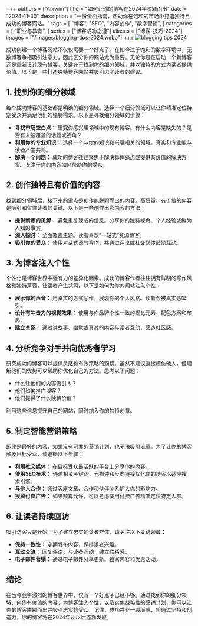 +++
authors = ["Aixwim"]
title = "如何让你的博客在2024年脱颖而出"
date = "2024-11-30"
description = "一份全面指南，帮助你在饱和的市场中打造独特且成功的博客网站。"
tags = [
    "博客",
    "SEO",
    "内容创作",
    "数字营销",
]
categories = [
    "职业与教育",
]
series = ["博客成功之道"]
aliases = ["博客-技巧-2024"]
images = ["/images/blogging-tips-2024.webp"]
+++
![blogging tips 2024](/images/blogging-tips-2024.webp)


成功创建一个博客网站不仅仅需要一个好点子。在如今过于饱和的数字环境中，无数博客争相吸引注意力，因此区分你的网站尤为重要。无论你是在启动一个新博客还是重新设计现有博客，关键在于找到你的细分领域，并以独特的方式为读者提供价值。以下是一些打造独特博客网站并吸引忠实读者的建议。

<!--more-->

## 1. 找到你的细分领域

每个成功博客的基础都是明确的细分领域。选择一个细分领域可以让你精准定位特定受众并满足他们的独特需求。以下是寻找细分领域的步骤：

- **寻找市场空白点：** 研究你感兴趣领域中的现有博客。有什么内容是缺失的？是否有未被覆盖的话题或视角？
- **利用你的专业知识：** 选择一个与你的知识和兴趣相关的领域。真实和专业能与读者产生共鸣。
- **解决一个问题：** 成功的博客往往聚焦于解决具体痛点或提供有价值的解决方案。专注于你的内容如何帮助你的受众。

## 2. 创作独特且有价值的内容

找到细分领域后，接下来的重点是创作能脱颖而出的内容。高质量、有价值的内容是吸引和留住读者的关键。以下是一些创作出彩内容的方法：

- **提供新颖的见解：** 避免重复现成的信息。分享你的独特视角、个人经验或鲜为人知的事实。
- **深入探讨：** 全面覆盖主题。读者喜欢“一站式”资源博客。
- **吸引你的受众：** 使用对话式语气写作，并通过评论或社交媒体鼓励互动。

## 3. 为博客注入个性

个性化是博客世界中强有力的差异化因素。成功的博客作者往往拥有鲜明的写作风格和独特声音，让读者产生共鸣。以下是如何为你的网站注入个性：

- **展示你的声音：** 用真实的方式写作，展现你的个人风格。读者会被真实感吸引。
- **设计有冲击力的视觉效果：** 使用与你品牌个性一致的视觉元素、配色方案和布局。
- **建立关系：** 通过讲故事、幽默或真诚的内容与读者互动，营造社区感。

## 4. 分析竞争对手并向优秀者学习

研究成功的博客可以提供灵感和有效策略的洞察。虽然不建议直接模仿他人，但理解他们的优势可以帮助你优化自己的方法。思考以下问题：

- 什么让他们的内容吸引人？
- 他们如何推广博客？
- 他们提供了什么独特价值？

利用这些信息提升自己的网站，同时加入你的独特创意。

## 5. 制定智能营销策略

即使是最好的内容，如果没有可靠的营销计划，也无法吸引流量。为了让你的博客触及目标受众，请遵循以下步骤：

- **利用社交媒体：** 在目标受众最活跃的平台上分享你的内容。
- **使用SEO技术：** 通过相关关键词、元描述和反向链接优化你的博客以适应搜索引擎。
- **与他人合作：** 通过客座文章、合作和伙伴关系扩大你的影响力。
- **投资付费广告：** 如果预算允许，可以考虑使用付费广告精准定位特定人群。

## 6. 让读者持续回访

吸引访客只是开始。为了建立忠实的读者群体，请关注以下关键领域：

- **保持一致性：** 定期发布内容，保持读者兴趣。
- **互动交流：** 回复评论，与读者互动，建立联系感。
- **电子邮件营销：** 通过电子邮件分享更新、独家内容和优惠活动。

## 结论

在当今竞争激烈的博客世界中，仅有一个好点子已经不够。通过找到你的细分领域、创作有价值的内容、为博客注入个性，以及实施战略性的营销计划，你可以让你的博客脱颖而出并吸引忠实的受众。记住，成功并非一蹴而就，但通过坚持和创造力，你的博客将在2024年及以后蓬勃发展。
